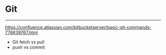 # Git
--------------------

https://confluence.atlassian.com/bitbucketserver/basic-git-commands-776639767.html

* Git fetch vs pull
* push vs commit

